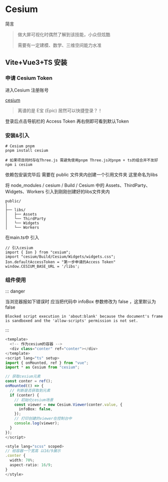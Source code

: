 # Cesium

简言

> 做大屏可视化时偶然了解到该技能，小众但炫酷
>
> 需要有一定建模、数学、三维空间能力水准

## Vite+Vue3+TS 安装

### 申请 Cesium Token

进入Cesium 注册账号

[cesium](https://ion.cesium.com/signin)

> 离谱的是 E宝 (Epic) 居然可以快捷登录？！

登录后点击导航栏的 Access Token 再右侧即可看到默认Token

### 安装&引入

```
# Cesium pnpm
pnpm install cesium

# 如果项目同时存在Three.js 需避免使用pnpm Three.js对pnpm + ts的组合并不友好
npm i cesium
```

依赖包安装完毕后 需要在 public 文件夹内创建一个引用文件夹  这里命名为libs

将 node_modules / cesium / Build / Cesium 中的 Assets、ThirdParty、Widgets、Workers 引入到刚刚创建好的libs文件夹内

```
public/
│
├── libs/
│   ├── Assets
│   └── ThirdParty
│   └── Widgets
│   └── Workers
```

在main.ts中 引入

```
// 引入cesium
import { Ion } from "cesium";
import "cesium/Build/Cesium/Widgets/widgets.css";
Ion.defaultAccessToken = "第一步申请的Access Token"
window.CESIUM_BASE_URL = '/libs';
```

### 组件使用

::: danger

当浏览器报如下错误时 应当把代码中 infoBox 参数修改为 false ，这里默认为false

```
Blocked script execution in 'about:blank' because the document's frame is sandboxed and the 'allow-scripts' permission is not set.
```

:::

```typescript
<template>
  <!-- 作为cesium的容器 -->
  <div class="conter" ref="conter"></div>
</template>
<script lang="ts" setup>
import { onMounted, ref } from "vue";
import * as Cesium from "cesium";

// 获取cesium元素
const conter = ref();
onMounted(() => {
  // 判断是否获取到元素
  if (conter) {
    // 初始化cesium场景
    const viewer = new Cesium.Viewer(conter.value, {
      infoBox: false,
    });
    // 打印创建的viewer在控制台中
    console.log(viewer);
  }
});
</script>

<style lang="scss" scoped>
// 给容器一个宽高 以16/9展示
.conter {
  width: 70%;
  aspect-ratio: 16/9;
}
</style>

```
